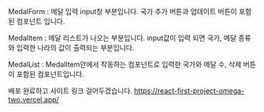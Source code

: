 MedalForm : 메달 입력 input창 부분입니다. 국가 추가 버튼과 업데이트 버튼이 포함된 컴포넌트 입니다. 

MedalItem : 메달 리스트가 나오는 부분입니다. input값이 입력 되면 국가, 메달 종류와 입력한 나라의 값이 출력되는 부분입니다.

MedalList : MedalItem안에서 작동하는 컴포넌트로 입력한 국가와 메달 수, 삭제 버튼이 포함된 컴포넌트입니다. 


배포 완료하고 사이트 링크 걸어두겠습니다. 
https://react-first-project-omega-two.vercel.app/